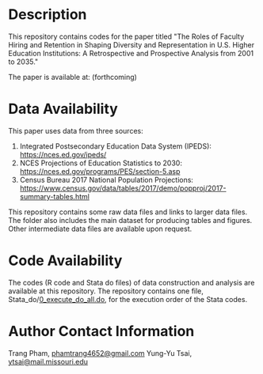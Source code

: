 # Description

This repository contains codes for the paper titled "The Roles of Faculty Hiring and Retention in Shaping Diversity and Representation in U.S. Higher Education Institutions: A Retrospective and Prospective Analysis from 2001 to 2035."

The paper is available at: (forthcoming)

# Data Availability

This paper uses data from three sources:

1. Integrated Postsecondary Education Data System (IPEDS): https://nces.ed.gov/ipeds/
2. NCES Projections of Education Statistics to 2030: https://nces.ed.gov/programs/PES/section-5.asp
3. Census Bureau 2017 National Population Projections: https://www.census.gov/data/tables/2017/demo/popproj/2017-summary-tables.html

This repository contains some raw data files and links to larger data files.
The folder also includes the main dataset for producing tables and figures.
Other intermediate data files are available upon request.

# Code Availability

The codes (R code and Stata do files) of data construction and analysis are available at this repository. The repository contains one file, Stata_do/[0_execute_do_all.do](https://github.com/yungyutsai/faculty_diversity_representation/blob/main/Stata_do/0_execute_do_all.do), for the execution order of the Stata codes.

# Author Contact Information
Trang Pham, phamtrang4652@gmail.com
Yung-Yu Tsai, ytsai@mail.missouri.edu
